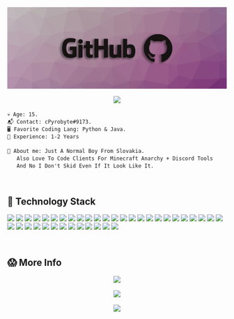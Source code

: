 <img src="https://github.com/cPyrobyte/cPyrobyte/blob/main/banner.png" /> 

<p align = "center"><img src = "https://github-widgetbox.vercel.app/api/profile?username=cPyrobyte&data=followers,repositories,stars,commits"></p>

```diff 
💀 Age: 15.
📬 Contact: cPyrobyte#9173.
🖥️ Favorite Coding Lang: Python & Java.
💼 Experience: 1-2 Years

📜 About me: Just A Normal Boy From Slovakia.
   Also Love To Code Clients For Minecraft Anarchy + Discord Tools
   And No I Don't Skid Even If It Look Like It.
```
  
<br> 

## 💾 Technology Stack
![](https://img.shields.io/badge/npm-CB3837?style=for-the-badge&logo=npm&logoColor=white) ![](https://img.shields.io/badge/YouTube-FF0000?style=for-the-badge&logo=youtube&logoColor=white) ![](https://img.shields.io/badge/Opera-FF1B2D?style=for-the-badge&logo=Opera&logoColor=white) ![](https://img.shields.io/badge/Brave-FF1B2D?style=for-the-badge&logo=Brave&logoColor=white) ![](https://img.shields.io/badge/Git-F05032?style=for-the-badge&logo=git&logoColor=white) ![](https://img.shields.io/badge/Reddit-FF4500?style=for-the-badge&logo=reddit&logoColor=white) ![](https://img.shields.io/badge/Xampp-F37623?style=for-the-badge&logo=xampp&logoColor=white) ![](https://img.shields.io/badge/Postman-FF6C37?style=for-the-badge&logo=Postman&logoColor=white) ![](https://img.shields.io/badge/JavaScript-F7DF1E?style=for-the-badge&logo=javascript&logoColor=black) ![](https://img.shields.io/badge/Python-FFD43B?style=for-the-badge&logo=python&logoColor=darkgreen) ![](https://img.shields.io/badge/Xbox-107C10?style=for-the-badge&logo=xbox&logoColor=white) ![](https://img.shields.io/badge/HTML-239120?style=for-the-badge&logo=html5&logoColor=white) ![](https://img.shields.io/badge/CSS-239120?&style=for-the-badge&logo=css3&logoColor=white) ![](https://img.shields.io/badge/Node.js-339933?style=for-the-badge&logo=nodedotjs&logoColor=white) ![](https://img.shields.io/badge/Selenium-43B02A?style=for-the-badge&logo=Selenium&logoColor=white) ![](https://img.shields.io/badge/MongoDB-4EA94B?style=for-the-badge&logo=mongodb&logoColor=white) ![](https://img.shields.io/badge/Qt-41CD52?style=for-the-badge&logo=qt&logoColor=white) ![](https://img.shields.io/badge/Android-3DDC84?style=for-the-badge&logo=android&logoColor=white) ![](https://img.shields.io/badge/Notepad++-90E59A.svg?style=for-the-badge&logo=notepad%2B%2B&logoColor=black) ![](https://img.shields.io/badge/Windows-0078D6?style=for-the-badge&logo=windows&logoColor=white) ![](https://img.shields.io/badge/jQuery-0769AD?style=for-the-badge&logo=jquery&logoColor=white) ![](https://img.shields.io/badge/CSS3-1572B6?style=for-the-badge&logo=css3&logoColor=white) ![](https://img.shields.io/badge/Yarn-2C8EBB?style=for-the-badge&logo=yarn&logoColor=white) ![](https://img.shields.io/badge/Canva-%2300C4CC.svg?&style=for-the-badge&logo=Canva&logoColor=white) ![](https://img.shields.io/badge/Heroku-430098?style=for-the-badge&logo=heroku&logoColor=white) ![](https://img.shields.io/badge/Bootstrap-563D7C?style=for-the-badge&logo=bootstrap&logoColor=white) ![](https://img.shields.io/badge/PHP-777BB4?style=for-the-badge&logo=php&logoColor=white) ![](https://img.shields.io/badge/Chart.js-FF6384?style=for-the-badge&logo=chartdotjs&logoColor=white) ![](https://img.shields.io/badge/replit-667881?style=for-the-badge&logo=replit&logoColor=white) ![](https://img.shields.io/badge/Atom-66595C?style=for-the-badge&logo=Atom&logoColor=white) ![](https://img.shields.io/badge/json-5E5C5C?style=for-the-badge&logo=json&logoColor=white) ![](https://img.shields.io/badge/MySQL-00000F?style=for-the-badge&logo=mysql&logoColor=white) ![](https://img.shields.io/badge/Markdown-000000?style=for-the-badge&logo=markdown&logoColor=white)  ![](https://img.shields.io/badge/Flask-000000?style=for-the-badge&logo=flask&logoColor=white) ![](https://img.shields.io/badge/PyCharm-000000.svg?&style=for-the-badge&logo=PyCharm&logoColor=white) ![](https://img.shields.io/badge/Codesandbox-000000?style=for-the-badge&logo=CodeSandbox&logoColor=white) ![](https://img.shields.io/badge/Steam-000000?style=for-the-badge&logo=steam&logoColor=white) ![](https://img.shields.io/badge/prettier-1A2C34?style=for-the-badge&logo=prettier&logoColor=F7BA3E) 

<br> 

## 😱 More Info
<p align = "center"><img src="https://activity-graph.herokuapp.com/graph?username=cPyrobyte&theme=material-palenight"></p>

<p align = "center"><img src="https://github-readme-stats.vercel.app/api?username=cPyrobyte&show_icons=true&theme=tokyonight" /></p>

<p align="center"> <img src="https://github-readme-stats.vercel.app/api/top-langs/?username=cPyrobyte&layout=compact&theme=blueberry" /></p>
